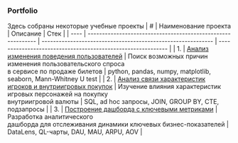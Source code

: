 ### Portfolio
Здесь собраны некоторые учебные проекты
| #    | Наименование проекта                | Описание                                                     | Стек                                                         |
| ---- | ------------------------------------------------------------ | ------------------------------------------------------------ | ------------------------------------------------------------ |
| 1.   | [Анализ изменения поведения пользователей](https://github.com/MagadeevaEkaterina/Portfolio/tree/main/Ticket%20Booking%20Service) | Поиск возможных причин <br/>изменения пользовательского спроса <br/>в сервисе по продаже билетов | python, pandas, numpy, matplotlib, seaborn, Mann-Whitney U test  |
| 2.   | [Анализ связи характеристик игроков и внутриигровых покупок](https://github.com/MagadeevaEkaterina/Portfolio/tree/main/Online%20Game) | Изучение влияния характеристик <br/>игровых персонажей на покупку <br/>внутриигровой валюты | SQL, ad hoc запросы, JOIN, GROUP BY, CTE, подзапросы |
| 3.   | [Построение дашборда с ключевыми метриками](https://github.com/MagadeevaEkaterina/Portfolio/tree/main/Dashboard) | Разработка аналитического <br/>дашборда для отслеживания динамики ключевых бизнес-показателей | DataLens, QL-чарты, DAU, MAU, ARPU, AOV |
